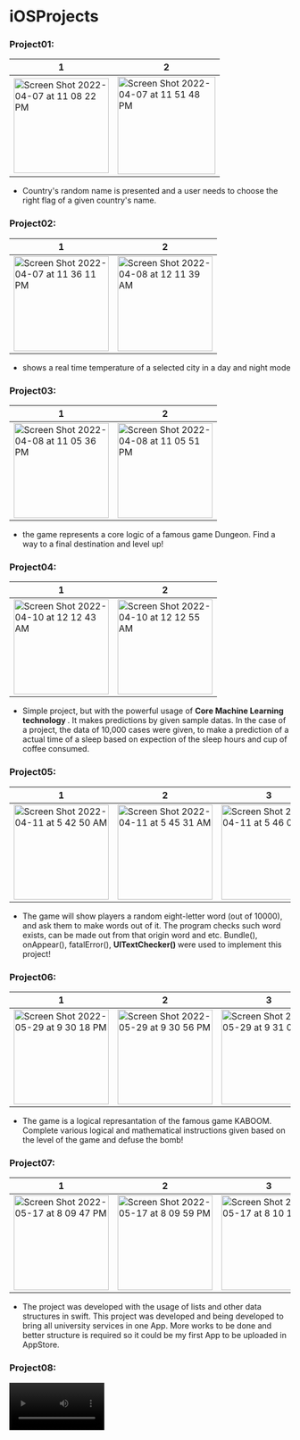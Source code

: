 # iOSProjects

### Project01:

1         |  2
-------------------------|-------------------------
<img width="170" alt="Screen Shot 2022-04-07 at 11 08 22 PM" src="https://user-images.githubusercontent.com/58271101/162262891-21d63975-c4fe-4129-bb8b-1816f28796d2.png">   | <img width="175" alt="Screen Shot 2022-04-07 at 11 51 48 PM" src="https://user-images.githubusercontent.com/58271101/162265944-ff94fd04-eb58-47f9-a3d4-47a06dfd87b5.png">

* Country's random name is presented and a user needs to choose the right flag of a given country's name.

### Project02:

1         |  2
-------------------------|-------------------------
<img width="170" alt="Screen Shot 2022-04-07 at 11 36 11 PM" src="https://user-images.githubusercontent.com/58271101/162263383-01d88455-e3e6-4257-bfae-816958e3a91d.png"> | <img width="170" alt="Screen Shot 2022-04-08 at 12 11 39 AM" src="https://user-images.githubusercontent.com/58271101/162269151-94239faf-9215-413b-9852-7ea0d92da666.png">

* shows a real time temperature of a selected city in a day and night mode

### Project03:

1         |  2
-------------------------|-------------------------
<img width="170" alt="Screen Shot 2022-04-08 at 11 05 36 PM" src="https://user-images.githubusercontent.com/58271101/162488978-05c47e6e-3ac1-4041-90e2-f320d9e96c07.png"> | <img width="170" alt="Screen Shot 2022-04-08 at 11 05 51 PM" src="https://user-images.githubusercontent.com/58271101/162489022-fd8ea7b7-1ca7-4332-a38c-d869340a222e.png">


* the game represents a core logic of a famous game Dungeon. Find a way to a final destination and level up!

### Project04:

1         |  2
-------------------------|-------------------------
<img width="170" alt="Screen Shot 2022-04-10 at 12 12 43 AM" src="https://user-images.githubusercontent.com/58271101/162586698-982adcab-7a92-44b6-9e63-a5b7d55ece95.png"> | <img width="170" alt="Screen Shot 2022-04-10 at 12 12 55 AM" src="https://user-images.githubusercontent.com/58271101/162586701-8f850086-d6c4-4a64-8758-90607b9836ed.png">


* Simple project, but with the powerful usage of <strong> Core Machine Learning technology </strong> . It makes predictions by given sample datas. In the case of a project, the data of 10,000 cases were given, to make a prediction of a actual time of a sleep based on expection of the sleep hours and cup of coffee consumed.

### Project05:

1         |  2 |  3 |  4
-------------------------|-------------------------|-------------------------|-------------------------
<img width="170" alt="Screen Shot 2022-04-11 at 5 42 50 AM" src="https://user-images.githubusercontent.com/58271101/162645759-b37e4cdc-c96c-41dd-b1fa-ca5453065075.png"> |  <img width="170" alt="Screen Shot 2022-04-11 at 5 45 31 AM" src="https://user-images.githubusercontent.com/58271101/162645803-4b5bb87b-c84a-4859-a62c-f68f3e455845.png"> | <img width="170" alt="Screen Shot 2022-04-11 at 5 46 00 AM" src="https://user-images.githubusercontent.com/58271101/162645809-24ccd7fa-f927-4289-a266-82f15bb627b0.png"> | <img width="170" alt="Screen Shot 2022-04-11 at 5 46 31 AM" src="https://user-images.githubusercontent.com/58271101/162645839-b2616601-1173-481f-8c07-92f34471fd29.png">


* The game will show players a random eight-letter word (out of 10000), and ask them to make words out of it. The program checks such word exists, can be made out from that origin word and etc. Bundle(), onAppear(), fatalError(), <strong> UITextChecker() </strong> were used to implement this project!

### Project06:

1         |  2 |  3
-------------------------|-------------------------|-------------------------
<img width="170" alt="Screen Shot 2022-05-29 at 9 30 18 PM" src="https://user-images.githubusercontent.com/58271101/170877645-71abb08f-a203-4637-8178-a467a17e84d8.png">| <img width="170" alt="Screen Shot 2022-05-29 at 9 30 56 PM" src="https://user-images.githubusercontent.com/58271101/170877735-eac5878d-6df8-436a-9df4-2a36e1d9216a.png">|<img width="170" alt="Screen Shot 2022-05-29 at 9 31 05 PM" src="https://user-images.githubusercontent.com/58271101/170877674-04c6bf26-3ec6-4c73-ad7b-8d4eef0fb501.png">

* The game is a logical represantation of the famous game KABOOM. Complete various logical and mathematical instructions given based on the level of the game and defuse the bomb!

### Project07:

1         |  2 |  3
-------------------------|-------------------------|-------------------------
<img width="170" alt="Screen Shot 2022-05-17 at 8 09 47 PM" src="https://user-images.githubusercontent.com/58271101/168833465-06452b56-6cbb-485b-b842-bb96a5bbf032.png"> | <img width="170" alt="Screen Shot 2022-05-17 at 8 09 59 PM" src="https://user-images.githubusercontent.com/58271101/168833578-68776b0b-4e3b-4660-9a75-38da8c5737e9.png"> | <img width="170" alt="Screen Shot 2022-05-17 at 8 10 17 PM" src="https://user-images.githubusercontent.com/58271101/168833664-dea9172a-c343-4d2a-8853-e69c55e737b3.png">

* The project was developed with the usage of lists and other data structures in swift. This project was developed and being developed to bring all university services in one App. More works to be done and better structure is required so it could be my first App to be uploaded in AppStore.


### Project08:
<video width="170" src="https://user-images.githubusercontent.com/58271101/170939095-94526a2e-b2c7-4676-a96a-68464d8a43dd.mov">

* The project gets the countries information from remote API (https://restcountries.com/) and presents real-time information about the countries. 

  



